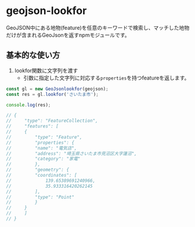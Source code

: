 # geojson-lookfor
GeoJSON中にある地物(feature)を任意のキーワードで検索し、マッチした地物だけが含まれるGeoJsonを返すnpmモジュールです。

## 基本的な使い方
1. lookfor関数に文字列を渡す
    - 引数に指定した文字列に対応する`properties`を持つfeatureを返します。
```typescript
const gl = new GeoJsonlookfor(geojson); 
const res = gl.lookfor('さいたま市');

console.log(res);

// {
//     "type": "FeatureCollection",
//     "features": [
//     {
//         "type": "Feature",
//         "properties": {
//         "name": "電気店",
//         "address": "埼玉県さいたま市見沼区大字蓮沼",
//         "category": "家電"
//         },
//         "geometry": {
//         "coordinates": [
//             139.65389691240966,
//             35.933316420262145
//         ],
//         "type": "Point"
//         }
//     }
//     ]
// }
```

